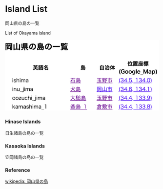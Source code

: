 Island List
===============

岡山県の島の一覧

List of Okayama island

![island list](https://github.com/ohwada/World_Countries/blob/main/geoPandas/polygon_explode/okayama/island_list/screenshots/okayama_island_list.png)

### Hinase Islands 

日生諸島の島の一覧

### Kasaoka Islands 

笠岡諸島の島の一覧

### Reference

[wikipedia: 岡山県の島](https://ja.wikipedia.org/wiki/Category:%E5%B2%A1%E5%B1%B1%E7%9C%8C%E3%81%AE%E5%B3%B6)

